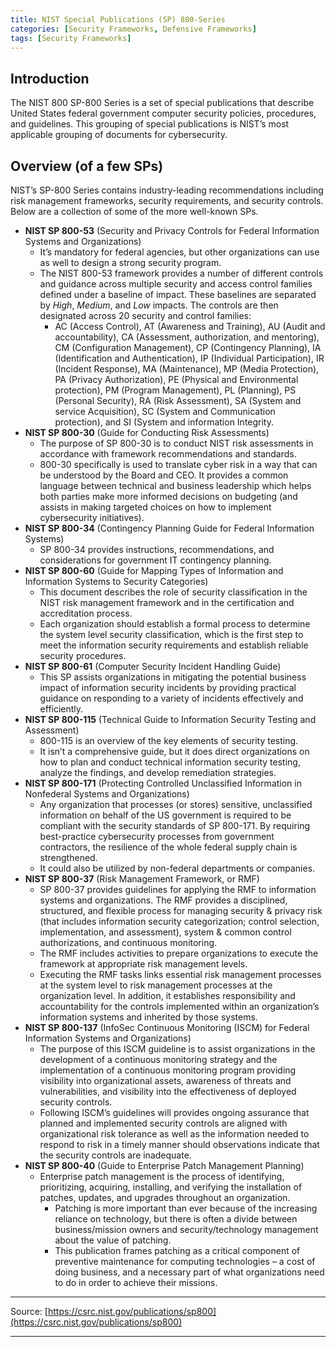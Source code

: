 ```yaml
---
title: NIST Special Publications (SP) 800-Series
categories: [Security Frameworks, Defensive Frameworks]
tags: [Security Frameworks]
---
```

## Introduction

The NIST 800 SP-800 Series is a set of special publications that describe United States federal government computer security policies, procedures, and guidelines. This grouping of special publications is NIST’s most applicable grouping of documents for cybersecurity. 

## Overview (of a few SPs)

NIST’s SP-800 Series contains industry-leading recommendations including risk management frameworks, security requirements, and security controls. Below are a collection of some of the more well-known SPs. 

- **NIST SP 800-53** (Security and Privacy Controls for Federal Information Systems and Organizations)
    - It’s mandatory for federal agencies, but other organizations can use as well to design a strong security program.
    - The NIST 800-53 framework provides a number of different controls and guidance across multiple security and access control families defined under a baseline of impact. These baselines are separated by *High*, *Medium*, and *Low* impacts. The controls are then designated across 20 security and control families:
        - AC (Access Control), AT (Awareness and Training), AU (Audit and accountability), CA (Assessment, authorization, and mentoring), CM (Configuration Management), CP (Contingency Planning), IA (Identification and Authentication), IP (Individual Participation), IR (Incident Response), MA (Maintenance), MP (Media Protection), PA (Privacy Authorization), PE (Physical and Environmental protection), PM (Program Management), PL (Planning), PS (Personal Security), RA (Risk Assessment), SA (System and service Acquisition), SC (System and Communication protection), and SI (System and information Integrity.
- **NIST SP 800-30** (Guide for Conducting Risk Assessments)
    - The purpose of SP 800-30 is to conduct NIST risk assessments in accordance with framework recommendations and standards.
    - 800-30 specifically is used to translate cyber risk in a way that can be understood by the Board and CEO. It provides a common language between technical and business leadership which helps both parties make more informed decisions on budgeting (and assists in making targeted choices on how to implement cybersecurity initiatives).
- **NIST SP 800-34** (Contingency Planning Guide for Federal Information Systems)
    - SP 800-34 provides instructions, recommendations, and considerations for government IT contingency planning.
- **NIST SP 800-60** (Guide for Mapping Types of Information and Information Systems to Security Categories)
    - This document describes the role of security classification in the NIST risk management framework and in the certification and accreditation process.
    - Each organization should establish a formal process to determine the system level security classification, which is the first step to meet the information security requirements and establish reliable security procedures.
- **NIST SP 800-61** (Computer Security Incident Handling Guide)
    - This SP assists organizations in mitigating the potential business impact of information security incidents by providing practical guidance on responding to a variety of incidents effectively and efficiently.
- **NIST SP 800-115** (Technical Guide to Information Security Testing and Assessment)
    - 800-115 is an overview of the key elements of security testing.
    - It isn’t a comprehensive guide, but it does direct organizations on how to plan and conduct technical information security testing, analyze the findings, and develop remediation strategies.
- **NIST SP 800-171** (Protecting Controlled Unclassified Information in Nonfederal Systems and Organizations)
    - Any organization that processes (or stores) sensitive, unclassified information on behalf of the US government is required to be compliant with the security standards of SP 800-171. By requiring best-practice cybersecurity processes from government contractors, the resilience of the whole federal supply chain is strengthened.
    - It could also be utilized by non-federal departments or companies.
- **NIST SP 800-37** (Risk Management Framework, or RMF)
    - SP 800-37 provides guidelines for applying the RMF to information systems and organizations. The RMF provides a disciplined, structured, and flexible process for managing security & privacy risk (that includes information security categorization; control selection, implementation, and assessment), system & common control authorizations, and continuous monitoring.
    - The RMF includes activities to prepare organizations to execute the framework at appropriate risk management levels.
    - Executing the RMF tasks links essential risk management processes at the system level to risk management processes at the organization level. In addition, it establishes responsibility and accountability for the controls implemented within an organization’s information systems and inherited by those systems.
- **NIST SP 800-137** (InfoSec Continuous Monitoring (ISCM) for Federal Information Systems and Organizations)
    - The purpose of this ISCM guideline is to assist organizations in the development of a continuous monitoring strategy and the implementation of a continuous monitoring program providing visibility into organizational assets, awareness of threats and vulnerabilities, and visibility into the effectiveness of deployed security controls.
    - Following ISCM’s guidelines will provides ongoing assurance that planned and implemented security controls are aligned with organizational risk tolerance as well as the information needed to respond to risk in a timely manner should observations indicate that the security controls are inadequate.
- **NIST SP 800-40** (Guide to Enterprise Patch Management Planning)
    - Enterprise patch management is the process of identifying, prioritizing, acquiring, installing, and verifying the installation of patches, updates, and upgrades throughout an organization.
        - Patching is more important than ever because of the increasing reliance on technology, but there is often a divide between business/mission owners and security/technology management about the value of patching.
        - This publication frames patching as a critical component of preventive maintenance for computing technologies – a cost of doing business, and a necessary part of what organizations need to do in order to achieve their missions.

---

Source: [https://csrc.nist.gov/publications/sp800](https://csrc.nist.gov/publications/sp800)

---
